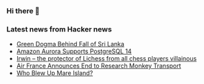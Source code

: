 ### Hi there 👋

<!--
**arashid-sh/arashid-sh** is a ✨ _special_ ✨ repository because its `README.md` (this file) appears on your GitHub profile.

Here are some ideas to get you started:

- 🔭 I’m currently working on ...
- 🌱 I’m currently learning ...
- 👯 I’m looking to collaborate on ...
- 🤔 I’m looking for help with ...
- 💬 Ask me about ...
- 📫 How to reach me: ...
- 😄 Pronouns: ...
- ⚡ Fun fact: ...
-->

### Latest news from Hacker news
<!-- BLOG-POST-LIST:START -->
- [Green Dogma Behind Fall of Sri Lanka](https://michaelshellenberger.substack.com/p/green-dogma-behind-fall-of-sri-lanka)
- [Amazon Aurora Supports PostgreSQL 14](https://www.infoq.com/news/2022/07/amazon-aurora-postgresql-14/)
- [Irwin – the protector of Lichess from all chess players villainous](https://github.com/clarkerubber/irwin)
- [Air France Announces End to Research Monkey Transport](https://www.the-scientist.com/news-opinion/air-france-announces-end-to-research-monkey-transport-70198)
- [Who Blew Up Mare Island?](https://www.usni.org/magazines/naval-history-magazine/2022/june/who-really-blew-mare-island)
<!-- BLOG-POST-LIST:END -->
